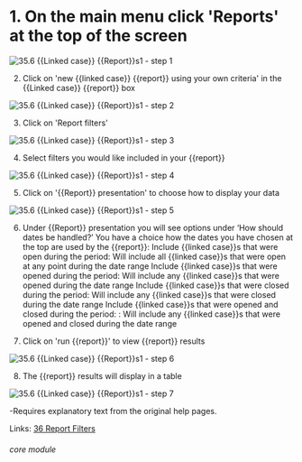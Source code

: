 # 1. On the main menu click &#039;Reports&#039; at the top of the screen


![35.6 {{Linked case}} {{Report}}s1 - step 1](35.6_Case_Reports1_im_1.png)

2. Click on &#039;new {{linked case}} {{report}} using your own criteria&#039; in the {{Linked case}} {{report}} box

![35.6 {{Linked case}} {{Report}}s1 - step 2](35.6_Case_Reports1_im_2.png)

3. Click on &#039;Report filters&#039;

![35.6 {{Linked case}} {{Report}}s1 - step 3](35.6_Case_Reports1_im_3.png)

4. Select filters you would like included in your {{report}}

![35.6 {{Linked case}} {{Report}}s1 - step 4](35.6_Case_Reports1_im_4.png)

5. Click on &#039;{{Report}} presentation&#039; to choose how to display your data

![35.6 {{Linked case}} {{Report}}s1 - step 5](35.6_Case_Reports1_im_5.png)

6. Under {{Report}} presentation you will see options under ‘How should dates be handled?’
You have a choice how the dates you have chosen at the top are used by the {{report}}:
Include {{linked case}}s that were open during the period: Will include all {{linked case}}s that were open at any point during the date range
Include {{linked case}}s that were opened during the period: Will include any {{linked case}}s that were opened during the date range
Include {{linked case}}s that were closed during the period: Will include any {{linked case}}s that were closed during the date range
Include {{linked case}}s that were opened and closed during the period: : Will include any {{linked case}}s that were opened and closed during the date range

7. Click on &#039;run {{report}}&#039; to view {{report}} results

![35.6 {{Linked case}} {{Report}}s1 - step 6](35.6_Case_Reports1_im_6.png)

8. The {{report}} results will display in a table

![35.6 {{Linked case}} {{Report}}s1 - step 7](35.6_Case_Reports1_im_7.png)

-Requires explanatory text from the original help pages.

Links:
[36 Report Filters](/help/index/p/36)

###### core module